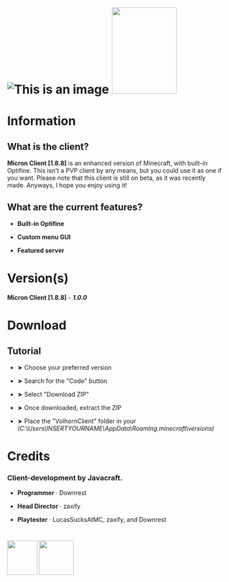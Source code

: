 # ![This is an image](https://i.imgur.com/CtQgsEc.png) <img src="https://i.imgur.com/6CJLYY5.png" width="150" height="200">

# Information

## What is the client?

**Micron Client [1.8.8]** is an enhanced version of Minecraft, with built-in Optifine. This isn't a PVP client by any means, but you could use it as one if you want.
Please note that this client is still on beta, as it was recently made. Anyways, I hope you enjoy using it!

## What are the current features?

- **Built-in Optifine**
 
- **Custom menu GUI**
 
- **Featured server**
 
# Version(s)

**Micron Client [1.8.8]** - ***1.0.0***

# Download

## Tutorial

- ➤ Choose your preferred version

- ➤ Search for the "Code" button

- ➤ Select "Download ZIP"

- ➤ Once downloaded, extract the ZIP

- ➤ Place the "VolhornClient" folder in your *(C:\Users\INSERTYOURNAME\AppData\Roaming\.minecraft\versions)*

# Credits

### **Client-development by Javacraft.**

- **Programmer** · Downrest
 
- **Head Director** · zaxify
 
- **Playtester** · LucasSucksAtMC, zaxify, and Downrest

#

<img src="https://i.imgur.com/AMvn5Hc.png" width="70" height="80">  <img src="https://i.imgur.com/6byE4V6.png" width="80" height="80">

